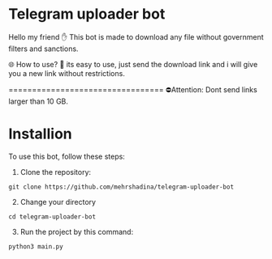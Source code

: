 # Telegram uploader bot

Hello my friend ✋
This bot is made to download any file without government filters and sanctions.

🌐 How to use?
💠 its easy to use, just send the download link and i will give you a new link without restrictions.

=================================
⛔️Attention: Dont send links larger than 10 GB.



# Installion

To use this bot, follow these steps:

1. Clone the repository:
```
git clone https://github.com/mehrshadina/telegram-uploader-bot
```
2. Change your directory
```
cd telegram-uploader-bot
```
3. Run the project by this command:
```
python3 main.py
```
